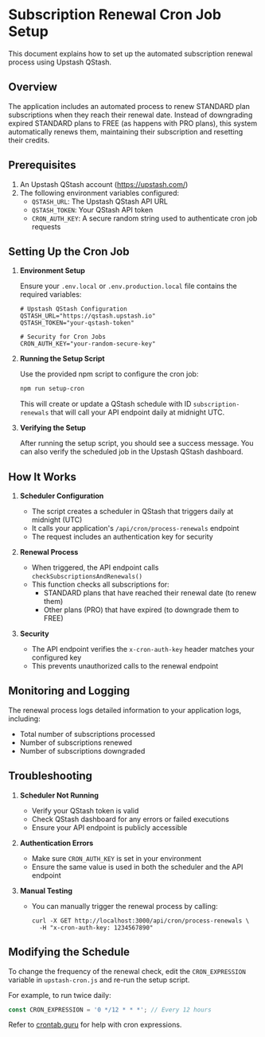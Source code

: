# Subscription Renewal Cron Job Setup

This document explains how to set up the automated subscription renewal process using Upstash QStash.

## Overview

The application includes an automated process to renew STANDARD plan subscriptions when they reach their renewal date. Instead of downgrading expired STANDARD plans to FREE (as happens with PRO plans), this system automatically renews them, maintaining their subscription and resetting their credits.

## Prerequisites

1. An Upstash QStash account (https://upstash.com/)
2. The following environment variables configured:
   - `QSTASH_URL`: The Upstash QStash API URL 
   - `QSTASH_TOKEN`: Your QStash API token
   - `CRON_AUTH_KEY`: A secure random string used to authenticate cron job requests

## Setting Up the Cron Job

1. **Environment Setup**

   Ensure your `.env.local` or `.env.production.local` file contains the required variables:

   ```
   # Upstash QStash Configuration
   QSTASH_URL="https://qstash.upstash.io"
   QSTASH_TOKEN="your-qstash-token"
   
   # Security for Cron Jobs
   CRON_AUTH_KEY="your-random-secure-key"
   ```

2. **Running the Setup Script**

   Use the provided npm script to configure the cron job:

   ```bash
   npm run setup-cron
   ```

   This will create or update a QStash schedule with ID `subscription-renewals` that will call your API endpoint daily at midnight UTC.

3. **Verifying the Setup**

   After running the setup script, you should see a success message. You can also verify the scheduled job in the Upstash QStash dashboard.

## How It Works

1. **Scheduler Configuration**
   - The script creates a scheduler in QStash that triggers daily at midnight (UTC)
   - It calls your application's `/api/cron/process-renewals` endpoint
   - The request includes an authentication key for security

2. **Renewal Process**
   - When triggered, the API endpoint calls `checkSubscriptionsAndRenewals()`
   - This function checks all subscriptions for:
     - STANDARD plans that have reached their renewal date (to renew them)
     - Other plans (PRO) that have expired (to downgrade them to FREE)

3. **Security**
   - The API endpoint verifies the `x-cron-auth-key` header matches your configured key
   - This prevents unauthorized calls to the renewal endpoint

## Monitoring and Logging

The renewal process logs detailed information to your application logs, including:

- Total number of subscriptions processed
- Number of subscriptions renewed
- Number of subscriptions downgraded

## Troubleshooting

1. **Scheduler Not Running**
   - Verify your QStash token is valid
   - Check QStash dashboard for any errors or failed executions
   - Ensure your API endpoint is publicly accessible

2. **Authentication Errors**
   - Make sure `CRON_AUTH_KEY` is set in your environment
   - Ensure the same value is used in both the scheduler and the API endpoint

3. **Manual Testing**
   - You can manually trigger the renewal process by calling:
     ```
     curl -X GET http://localhost:3000/api/cron/process-renewals \
       -H "x-cron-auth-key: 1234567890"
     ```

## Modifying the Schedule

To change the frequency of the renewal check, edit the `CRON_EXPRESSION` variable in `upstash-cron.js` and re-run the setup script.

For example, to run twice daily:
```javascript
const CRON_EXPRESSION = '0 */12 * * *'; // Every 12 hours
```

Refer to [crontab.guru](https://crontab.guru) for help with cron expressions. 